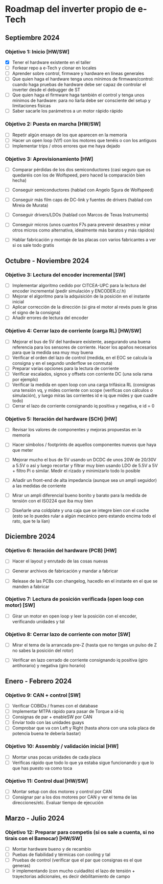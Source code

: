 # Roadmap del inverter propio de e-Tech

## Septiembre 2024
### Objetivo 1: Inicio [HW/SW]
- [X] Tener el hardware existente en el taller
- [ ] Forkear repo a e-Tech y clonar en locales
- [ ] Aprender sobre control, firmware y hardware en líneas generales
- [ ] Que quien haga el hardware tenga unos mínimos de firmware/control: cuando haga pruebas de hardware debe ser capaz de controlar el inverter desde el debugger de ST
- [ ] Que quien haga el firmware haga también el control y tenga unos mínimos de hardware: para no liarla debe ser consciente del setup y limitaciones físicas
- [ ] Saber sacarle los parámetros a un motor rápido rápido

### Objetivo 2: Puesta en marcha [HW/SW]
- [ ] Repetir algún ensayo de los que aparecen en la memoria
- [ ] Hacer un open loop (V/f) con los motores que tenéis o con los antiguos
- [ ] Implementar trips / otros errores que me haya dejado

### Objetivo 3: Aprovisionamiento [HW]
- [ ] Comparar pérdidas de los dos semiconductores (casi seguro que os quedaréis con los de Wolfspeed, pero haced la comparación bien hecha)
- [ ] Conseguir semiconductores (hablad con Angelo Sgura de Wolfspeed)
- [ ] Conseguir más film caps de DC-link y fuentes de drivers (hablad con Mireia de Murata)
- [ ] Conseguir drivers/LDOs (hablad con Marcos de Texas Instruments)
- [ ] Conseguir micros (unos cuantos F7s para prevenir desastres y mirar otros micros como alternativa, idealmente más baratos y más rápidos)
- [ ] Hablar fabricación y montaje de las placas con varios fabricantes a ver si os sale todo gratis


## Octubre - Noviembre 2024
### Objetivo 3: Lectura del encoder incremental [SW]
- [ ] Implementar algoritmo cedido por CITCEA-UPC para la lectura del encoder incremental (pedir simulación y ENCODER.c/.h)
- [ ] Mejorar el algoritmo para la adquisición de la posición en el instante inicial
- [ ] Aplicar corrección de la dirección (si gira el motor al revés pues le giras el signo de la consigna)
- [ ] Añadir errores de lectura del encoder

### Objetivo 4: Cerrar lazo de corriente (carga RL) [HW/SW]
- [ ] Mejorar el bus de 5V del hardware existente, asegurando una buena referencia para los sensores de corriente. Hacer los apaños necesarios para que la medida sea muy muy buena
- [ ] Verificar el orden del lazo de control (medida, en el EOC se calcula la consigna y en el segundo underflow se conmuta)
- [ ] Preparar varias opciones para la lectura de corriente
- [ ] Verificar escalados, signos y offsets con corriente DC (una sola rama por ejemplo)
- [ ] Verificar la medida en open loop con una carga trifásica RL (consignas una tensión vq, y mides corriente con scope (verificas con cálculos o simulación), y luego miras las corrientes id e iq que mides y que cuadre todo)  
- [ ] Cerrar el lazo de corriente consignando iq positiva y negativa, e id = 0

### Objetivo 5: Iteración del hardware (SCH) [HW]
- [ ] Revisar los valores de componentes y mejoras propuestas en la memoria
- [ ] Hacer símbolos / footprints de aquellos componentes nuevos que haya que meter
- [ ] Mejorar mucho el bus de 5V usando un DCDC de unos 20W de 20/30V a 5.5V o así y luego recortar y filtrar muy bien usando LDO de 5.5V a 5V + filtro Pi o similar. Medir el rizado y minimizarlo todo lo posible
- [ ] Añadir un front-end de alta impedancia (aunque sea un ampli seguidor) a las medidas de corriente
- [ ] Mirar un ampli diferencial bueno bonito y barato para la medida de tensión con el ISO224 que iba muy bien
- [ ] Diseñarle una coldplate y una caja que se integre bien con el coche (esto se lo puedes rular a algún mecánico pero estando encima todo el rato, que te la lían)


## Diciembre 2024
### Objetivo 6: Iteración del hardware (PCB) [HW]
- [ ] Hacer el layout y enrutado de las cosas nuevas
- [ ] Generar archivos de fabricación y mandar a fabricar
- [ ] Release de las PCBs con changelog, hacedlo en el instante en el que se manden a fabricar


### Objetivo 7: Lectura de posición verificada (open loop con motor) [SW]
- [ ] Girar un motor en open loop y leer la posición con el encoder, verificando unidades y tal

### Objetivo 8: Cerrar lazo de corriente con motor [SW]
- [ ] Mirar el tema de la arrancada pre-Z (hasta que no tengas un pulso de Z no sabes la posición del rotor)
- [ ] Verificar en lazo cerrado de corriente consignando iq positiva (giro antihorario) y negativa (giro horario)


## Enero - Febrero 2024
### Objetivo 9: CAN + control [SW]
- [ ] Verificar COBIDs / frames con el database
- [ ] Implementar MTPA rápido para pasar de Torque a id-iq
- [ ] Consignas de par + enableSW por CAN
- [ ] Enviar todo con las unidades guays
- [ ] Comprobar que va con Left y Right (hasta ahora con una sola placa de potencia buena te debería bastar)

### Objetivo 10: Assembly / validación inicial [HW]
- [ ] Montar unas pocas unidades de cada placa
- [ ] Verificas rápido que todo lo que ya estaba sigue funcionando y que lo que has puesto va como toca

### Objetivo 11: Control dual [HW/SW]
- [ ] Montar setup con dos motores y control por CAN
- [ ] Consignar par a los dos motores por CAN y ver el tema de las direcciones/etc. Evaluar tiempo de ejecución

## Marzo - Julio 2024
### Objetivo 12: Preparar para competis (si os sale a cuenta, si no tirais con el Bamocar) [HW/SW]
- [ ] Montar hardware bueno y de recambio
- [ ] Puebas de fiabilidad y térmicas con cooling y tal
- [ ] Pruebas de control (verificar que el par que consignas es el que generas)
- [ ] Ir implementando (con mucho cuidadito) el lazo de tensión + trayectorias adicionales, es decir debilitamiento de campo
